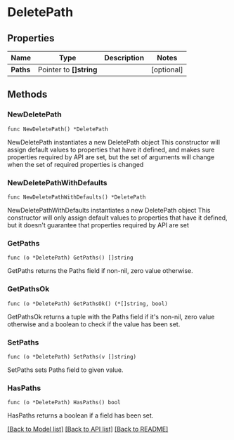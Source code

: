 # DeletePath

## Properties

Name | Type | Description | Notes
------------ | ------------- | ------------- | -------------
**Paths** | Pointer to **[]string** |  | [optional] 

## Methods

### NewDeletePath

`func NewDeletePath() *DeletePath`

NewDeletePath instantiates a new DeletePath object
This constructor will assign default values to properties that have it defined,
and makes sure properties required by API are set, but the set of arguments
will change when the set of required properties is changed

### NewDeletePathWithDefaults

`func NewDeletePathWithDefaults() *DeletePath`

NewDeletePathWithDefaults instantiates a new DeletePath object
This constructor will only assign default values to properties that have it defined,
but it doesn't guarantee that properties required by API are set

### GetPaths

`func (o *DeletePath) GetPaths() []string`

GetPaths returns the Paths field if non-nil, zero value otherwise.

### GetPathsOk

`func (o *DeletePath) GetPathsOk() (*[]string, bool)`

GetPathsOk returns a tuple with the Paths field if it's non-nil, zero value otherwise
and a boolean to check if the value has been set.

### SetPaths

`func (o *DeletePath) SetPaths(v []string)`

SetPaths sets Paths field to given value.

### HasPaths

`func (o *DeletePath) HasPaths() bool`

HasPaths returns a boolean if a field has been set.


[[Back to Model list]](../README.md#documentation-for-models) [[Back to API list]](../README.md#documentation-for-api-endpoints) [[Back to README]](../README.md)



